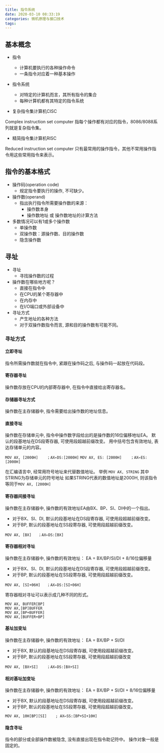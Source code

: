 ```yaml
---
title: 指令系统
date: 2020-03-10 08:33:19
categories: 微机原理与接口技术
tags:
---
```


## 基本概念

* 指令
  + 计算机要执行的各种操作命令
  + 一条指令对应着一种基本操作
* 指令系统
  + 对特定的计算机而言，其所有指令的集合
  + 每种计算机都有其特定的指令系统

* 复杂指令集计算机CISC

Complex instruction set computer
指每个操作都有对应的指令，8086/8088系列就是复杂指令集。

* 精简指令集计算机RISC

Reduced instruction set computer
只有最常用的操作指令，其他不常用操作指令用这些常用指令来表示。

## 指令的基本格式

* 操作码(operation code)
  + 规定指令要执行的操作, 不可缺少。
* 操作数(operand)
  + 指出执行指令所需要操作数的来源：
    - 操作数本身
    - 操作数地址 或 操作数地址的计算方法
* 多数情况可以有1或多个操作数
  + 单操作数
  + 双操作数：源操作数、目的操作数
  + 隐含操作数

## 寻址

* 寻址
  + 寻找操作数的过程
* 操作数在哪些地方呢？
  + 直接在指令中
  + 在CPU的某个寄存器中
  + 在内存中
  + 在I/O端口或外部设备中
* 寻址方式
  + 产生地址的各种方法
  + 对于双操作数指令而言, 源和目的操作数有可能不同。

### 寻址方式

#### 立即寻址

指令所需操作数就在指令中, 紧跟在操作码之后, 与操作码一起放在代码段。

#### 寄存器寻址

操作数存放在CPU的内部寄存器中, 在指令中直接给出寄存器名。

#### 存储器寻址方式

操作数在主存储器中, 指令需要给出操作数的地址信息。

#### 直接寻址

操作数在存储单元中, 指令中操作数字段给出的是操作数的16位偏移地址EA。
默认的段基地址在DS段寄存器, 可使用段超越前缀改变。
用中括号包含有效地址, 表达存储单元的内容。

`MOV AX, [2000H]	；AX←DS:[2000H]`
`MOV AX, ES: [2000H]	；AX←ES:[2000H]`

在汇编语言中, 经常用符号地址来代替数值地址。
举例  `MOV AX, STRING`
其中STRING为存储单元的符号地址
如果STRING代表的数值地址是2000H, 则该指令等同于`MOV AX, [2000H]`

#### 寄存器间接寻址

操作数在主存储器中,  操作数的有效地址EA由BX、BP、SI、DI中的一个指出。

* 对于BX、SI、DI, 默认的段基地址在DS段寄存器, 可使用段超越前缀改变。
* 对于BP, 默认的段基地址在SS段寄存器, 可使用段超越前缀改变。

`MOV AX, [BX]	；AX←DS:[BX]`

#### 寄存器相对寻址

操作数在主存储器中, 操作数的有效地址：
EA = BX/BP/SI/DI + 8/16位偏移量

* 对于BX、SI、DI, 默认的段基地址在DS段寄存器, 可使用段超越前缀改变。
* 对于BP, 默认的段基地址在SS段寄存器, 可使用段超越前缀改变。

`MOV AX, [SI+06H]	；AX←DS:[SI+06H]`

寄存器相对寻址可以表示成几种不同的形式。

`MOV AX, BUFFER[BP]`\
`MOV AX,[BP]BUFFER`\
`MOV AX,[BP+BUFFER]`\
`MOV AX,[BUFFER+BP]`

#### 基址加变址

操作数在主存储器中, 操作数的有效地址：
EA = BX/BP + SI/DI

* 对于BX, 默认的段基地址在DS段寄存器, 可使用段超越前缀改变。
* 对于BP, 默认的段基地址在SS段寄存器, 可使用段超越前缀改变

`MOV AX, [BX+SI]	；AX←DS:[BX+SI]`

#### 相对基址加变址

操作数在主存储器中, 操作数的有效地址：
EA = BX/BP + SI/DI + 8/16位偏移量

* 对于BX, 默认的段基地址在DS段寄存器, 可使用段超越前缀改变。
* 对于BP, 默认的段基地址在SS段寄存器, 可使用段超越前缀改变。

`MOV AX, 10H[BP][SI]	; AX←SS:[BP+SI+10H]`

#### 隐含寻址

指令的部分或全部操作数被隐含, 没有直接出现在指令助记符中。
操作对象一般是固定的。
